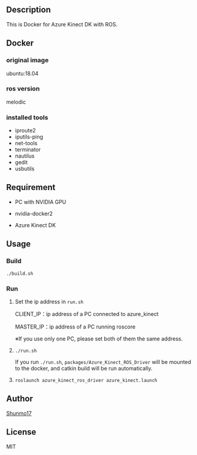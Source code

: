 ## Description

This is Docker for Azure Kinect DK with ROS.

## Docker

### original image
ubuntu:18.04

### ros version

melodic

### installed tools
* iproute2
* iputils-ping
* net-tools
* terminator
* nautilus
* gedit
* usbutils



## Requirement

- PC with NVIDIA GPU

* nvidia-docker2

* Azure Kinect DK

  

## Usage

### Build

```
./build.sh
```



### Run

1. Set the ip address in `run.sh`

   CLIENT_IP：ip address of a PC connected to azure_kinect

   MASTER_IP：ip address of a PC running roscore

   ※If you use only one PC, please set both of them the same address.

2. ```
   ./run.sh
   ```
   If you run `./run.sh`, `packages/Azure_Kinect_ROS_Driver` will be mounted to the docker, and catkin build will be run automatically.


3. ```
   roslaunch azure_kinect_ros_driver azure_kinect.launch
   ```



## Author

[Shunmo17](https://github.com/Shunmo17)



## License

MIT
